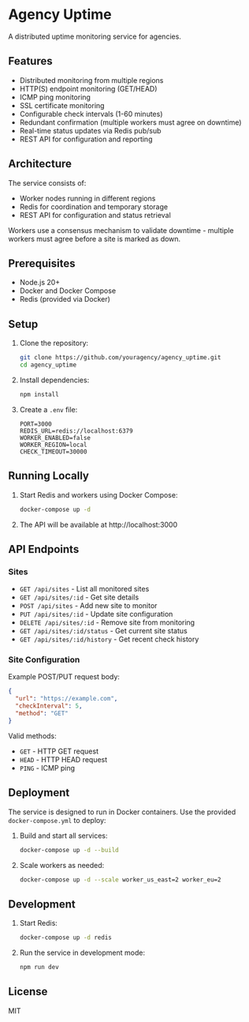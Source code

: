 # Agency Uptime

A distributed uptime monitoring service for agencies.

## Features

- Distributed monitoring from multiple regions
- HTTP(S) endpoint monitoring (GET/HEAD)
- ICMP ping monitoring
- SSL certificate monitoring
- Configurable check intervals (1-60 minutes)
- Redundant confirmation (multiple workers must agree on downtime)
- Real-time status updates via Redis pub/sub
- REST API for configuration and reporting

## Architecture

The service consists of:
- Worker nodes running in different regions
- Redis for coordination and temporary storage
- REST API for configuration and status retrieval

Workers use a consensus mechanism to validate downtime - multiple workers must agree before a site is marked as down.

## Prerequisites

- Node.js 20+
- Docker and Docker Compose
- Redis (provided via Docker)

## Setup

1. Clone the repository:
   ```bash
   git clone https://github.com/youragency/agency_uptime.git
   cd agency_uptime
   ```

2. Install dependencies:
   ```bash
   npm install
   ```

3. Create a `.env` file:
   ```
   PORT=3000
   REDIS_URL=redis://localhost:6379
   WORKER_ENABLED=false
   WORKER_REGION=local
   CHECK_TIMEOUT=30000
   ```

## Running Locally

1. Start Redis and workers using Docker Compose:
   ```bash
   docker-compose up -d
   ```

2. The API will be available at http://localhost:3000

## API Endpoints

### Sites

- `GET /api/sites` - List all monitored sites
- `GET /api/sites/:id` - Get site details
- `POST /api/sites` - Add new site to monitor
- `PUT /api/sites/:id` - Update site configuration
- `DELETE /api/sites/:id` - Remove site from monitoring
- `GET /api/sites/:id/status` - Get current site status
- `GET /api/sites/:id/history` - Get recent check history

### Site Configuration

Example POST/PUT request body:
```json
{
  "url": "https://example.com",
  "checkInterval": 5,
  "method": "GET"
}
```

Valid methods:
- `GET` - HTTP GET request
- `HEAD` - HTTP HEAD request
- `PING` - ICMP ping

## Deployment

The service is designed to run in Docker containers. Use the provided `docker-compose.yml` to deploy:

1. Build and start all services:
   ```bash
   docker-compose up -d --build
   ```

2. Scale workers as needed:
   ```bash
   docker-compose up -d --scale worker_us_east=2 worker_eu=2
   ```

## Development

1. Start Redis:
   ```bash
   docker-compose up -d redis
   ```

2. Run the service in development mode:
   ```bash
   npm run dev
   ```

## License

MIT 